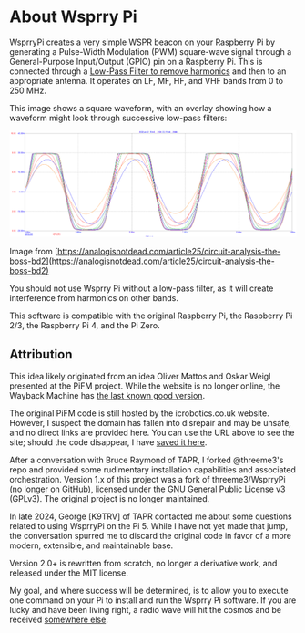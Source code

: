 <!-- Spelling and grammar checked -->
# About Wsprry Pi

WsprryPi creates a very simple WSPR beacon on your Raspberry Pi by generating a Pulse-Width Modulation (PWM) square-wave signal through a General-Purpose Input/Output (GPIO) pin on a Raspberry Pi.  This is connected through a [Low-Pass Filter to remove harmonics](https://www.nutsvolts.com/magazine/article/making\_waves\_) and then to an appropriate antenna.  It operates on LF, MF, HF, and VHF bands from 0 to 250 MHz.

This image shows a square waveform, with an overlay showing how a waveform might look through successive low-pass filters:

![Waveforms](waveforms.png)

Image from [https://analogisnotdead.com/article25/circuit-analysis-the-boss-bd2](https://analogisnotdead.com/article25/circuit-analysis-the-boss-bd2)

You should not use Wsprry Pi without a low-pass filter, as it will create interference from harmonics on other bands.

This software is compatible with the original Raspberry Pi, the Raspberry Pi 2/3, the Raspberry Pi 4, and the Pi Zero.

## Attribution

This idea likely originated from an idea Oliver Mattos and Oskar Weigl presented at the PiFM project.  While the website is no longer online, the Wayback Machine has [the last known good version]( http://web.archive.org/web/20131016184311/http://www.icrobotics.co.uk/wiki/index.php/Turning_the_Raspberry_Pi_Into_an_FM_Transmitter).

The original PiFM code is still hosted by the icrobotics.co.uk website.  However, I suspect the domain has fallen into disrepair and may be unsafe, and no direct links are provided here.  You can use the URL above to see the site; should the code disappear, I have [saved it here](https://github.com/lbussy/WsprryPi/raw/refs/heads/main/historical/pifm.tar.gz).

After a conversation with Bruce Raymond of TAPR, I forked @threeme3's repo and provided some rudimentary installation capabilities and associated orchestration.  Version 1.x of this project was a fork of threeme3/WsprryPi (no longer on GitHub), licensed under the GNU General Public License v3 (GPLv3).  The original project is no longer maintained.

In late 2024, George [K9TRV] of TAPR contacted me about some questions related to using WsprryPi on the Pi 5.  While I have not yet made that jump, the conversation spurred me to discard the original code in favor of a more modern, extensible, and maintainable base.

Version 2.0+ is rewritten from scratch, no longer a derivative work, and released under the MIT license.

My goal, and where success will be determined, is to allow you to execute one command on your Pi to install and run the Wsprry Pi software.  If you are lucky and have been living right, a radio wave will hit the cosmos and be received [somewhere else](https://wsprnet.org).
